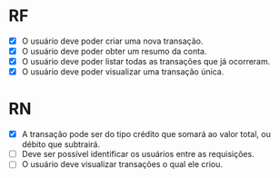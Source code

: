 # RF

- [x] O usuário deve poder criar uma nova transação.
- [x] O usuário deve poder obter um resumo da conta.
- [x] O usuário deve poder listar todas as transações que já ocorreram.
- [x] O usuário deve poder visualizar uma transação única.

# RN

- [x] A transação pode ser do tipo crédito que somará ao valor total, ou débito que subtrairá.
- [ ] Deve ser possível identificar os usuários entre as requisições.
- [ ] O usuário deve visualizar transações o qual ele criou.
